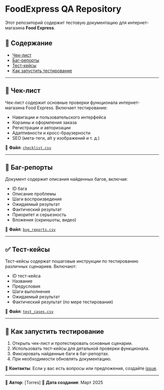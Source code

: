 # FoodExpress QA Repository

Этот репозиторий содержит тестовую документацию для интернет-магазина **Food Express**.

## 📌 Содержание
- [Чек-лист](#checklist)
- [Баг-репорты](#bug-reports)
- [Тест-кейсы](#test-cases)
- [Как запустить тестирование](#how-to-test)

---

## 📝 Чек-лист <a name="checklist"></a>
Чек-лист содержит основные проверки функционала интернет-магазина Food Express. Включает тестирование:
- Навигации и пользовательского интерфейса
- Корзины и оформления заказа
- Регистрации и авторизации
- Адаптивности и кросс-браузерности
- SEO (мета-теги, alt у изображений и т. д.)

📄 **Файл**: [`checklist.csv`](./checklist.csv)

---

## 🐞 Баг-репорты <a name="bug-reports"></a>
Документ содержит описания найденных багов, включая:
- ID бага
- Описание проблемы
- Шаги воспроизведения
- Ожидаемый результат
- Фактический результат
- Приоритет и серьезность
- Вложения (скриншоты, видео)

📄 **Файл**: [`bug_reports.csv`](./bug_reports.csv)

---

## ✅ Тест-кейсы <a name="test-cases"></a>
Тест-кейсы содержат пошаговые инструкции по тестированию различных сценариев.
Включают:
- ID тест-кейса
- Название
- Предусловия
- Шаги выполнения
- Ожидаемый результат
- Фактический результат (по мере тестирования)

📄 **Файл**: [`test_cases.csv`](./test_cases.csv)

---

## 🚀 Как запустить тестирование <a name="how-to-test"></a>
1. Открыть чек-лист и протестировать основные сценарии.
2. Использовать тест-кейсы для детальной проверки функционала.
3. Фиксировать найденные баги в баг-репортах.
4. При необходимости обновлять документацию.

🔗 **Контакты**: Если у вас есть вопросы или предложения, создайте [issue](https://github.com/TorresVerde/FoodExpress/issues).

---

📌 **Автор**: [Torres]
📆 **Дата создания**: Март 2025
